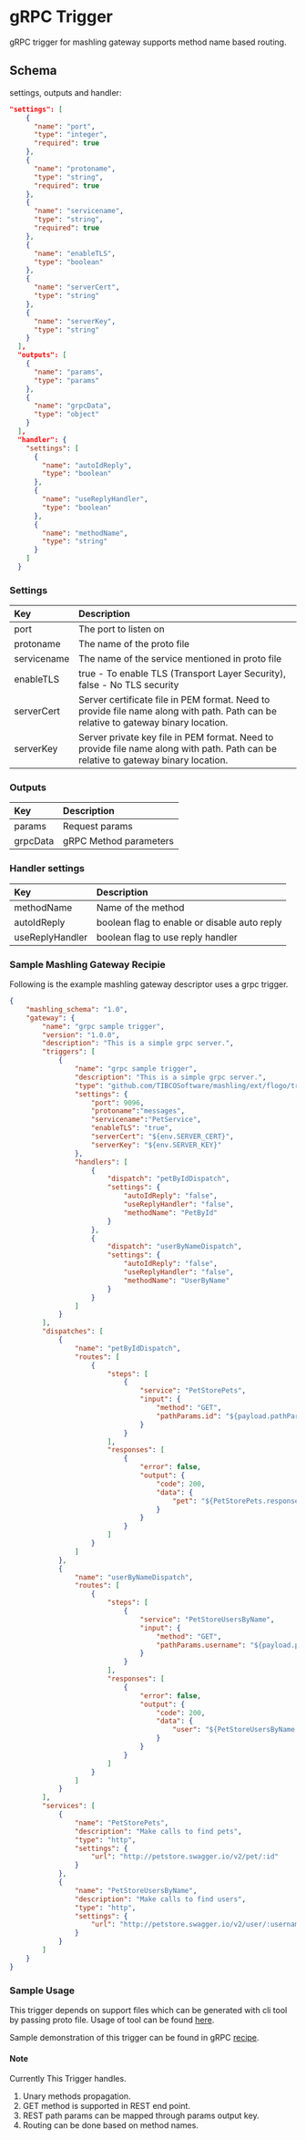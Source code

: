 # gRPC Trigger
gRPC trigger for mashling gateway supports method name based routing.

## Schema
settings, outputs and handler:

```json
"settings": [
    {
      "name": "port",
      "type": "integer",
      "required": true
    },
    {
      "name": "protoname",
      "type": "string",
      "required": true
    },
    {
      "name": "servicename",
      "type": "string",
      "required": true
    },
    {
      "name": "enableTLS",
      "type": "boolean"
    },
    {
      "name": "serverCert",
      "type": "string"
    },
    {
      "name": "serverKey",
      "type": "string"
    }
  ],
  "outputs": [
    {
      "name": "params",
      "type": "params"
    },
    {
      "name": "grpcData",
      "type": "object"
    }
  ],
  "handler": {
    "settings": [
      {
        "name": "autoIdReply",
        "type": "boolean"
      },
      {
        "name": "useReplyHandler",
        "type": "boolean"
      },
      {
        "name": "methodName",
        "type": "string"
      }
    ]
  }
```
### Settings
| Key    | Description   |
|:-----------|:--------------|
| port | The port to listen on |
| protoname | The name of the proto file|
| servicename | The name of the service mentioned in proto file|
| enableTLS | true - To enable TLS (Transport Layer Security), false - No TLS security  |
| serverCert | Server certificate file in PEM format. Need to provide file name along with path. Path can be relative to gateway binary location. |
| serverKey | Server private key file in PEM format. Need to provide file name along with path. Path can be relative to gateway binary location. |

### Outputs
| Key    | Description   |
|:-----------|:--------------|
| params | Request params |
| grpcData | gRPC Method parameters |

### Handler settings
| Key    | Description   |
|:-----------|:--------------|
| methodName | Name of the method |
| autoIdReply | boolean flag to enable or disable auto reply |
| useReplyHandler | boolean flag to use reply handler |

### Sample Mashling Gateway Recipie

Following is the example mashling gateway descriptor uses a grpc trigger.

```json
{
    "mashling_schema": "1.0",
    "gateway": {
        "name": "grpc sample trigger",
        "version": "1.0.0",
        "description": "This is a simple grpc server.",
        "triggers": [
            {
                "name": "grpc sample trigger",
                "description": "This is a simple grpc server.",
                "type": "github.com/TIBCOSoftware/mashling/ext/flogo/trigger/grpc",
                "settings": {
                    "port": 9096,
                    "protoname":"messages",
                    "servicename":"PetService",
                    "enableTLS": "true",
                    "serverCert": "${env.SERVER_CERT}",
                    "serverKey": "${env.SERVER_KEY}"
                },
                "handlers": [
                    {
                        "dispatch": "petByIdDispatch",
                        "settings": {
                            "autoIdReply": "false",
                            "useReplyHandler": "false",
                            "methodName": "PetById"
                        }
                    },
                    {
                        "dispatch": "userByNameDispatch",
                        "settings": {
                            "autoIdReply": "false",
                            "useReplyHandler": "false",
                            "methodName": "UserByName"
                        }
                    }
                ]
            }
        ],
        "dispatches": [
            {
                "name": "petByIdDispatch",
                "routes": [
                    {
                        "steps": [
                            {
                                "service": "PetStorePets",
                                "input": {
                                    "method": "GET",
                                    "pathParams.id": "${payload.pathParams.Id}"
                                }
                            }
                        ],
                        "responses": [
                            {
                                "error": false,
                                "output": {
                                    "code": 200,
                                    "data": {
                                        "pet": "${PetStorePets.response.body}"
                                    }
                                }
                            }
                        ]
                    }
                ]
            },
            {
                "name": "userByNameDispatch",
                "routes": [
                    {
                        "steps": [
                            {
                                "service": "PetStoreUsersByName",
                                "input": {
                                    "method": "GET",
                                    "pathParams.username": "${payload.pathParams.Username}"
                                }
                            }
                        ],
                        "responses": [
                            {
                                "error": false,
                                "output": {
                                    "code": 200,
                                    "data": {
                                        "user": "${PetStoreUsersByName.response.body}"
                                    }
                                }
                            }
                        ]
                    }
                ]
            }
        ],
        "services": [
            {
                "name": "PetStorePets",
                "description": "Make calls to find pets",
                "type": "http",
                "settings": {
                    "url": "http://petstore.swagger.io/v2/pet/:id"
                }
            },
            {
                "name": "PetStoreUsersByName",
                "description": "Make calls to find users",
                "type": "http",
                "settings": {
                    "url": "http://petstore.swagger.io/v2/user/:username"
                }
            }
        ]
    }
}
```
### Sample Usage
This trigger depends on support files which can be generated with cli tool by passing proto file. Usage of tool can be found [here](https://github.com/TIBCOSoftware/mashling/tree/master/docs/cli#grpc).<br>

Sample demonstration of this trigger can be found in gRPC [recipe](https://github.com/TIBCOSoftware/mashling-recipes/tree/master/recipes).

#### Note
Currently This Trigger handles.<br>
1. Unary methods propagation.
2. GET method is supported in REST end point.
3. REST path params can be mapped through params output key.
4. Routing can be done based on method names.